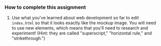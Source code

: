 ### How to complete this assignment

1. Use what you've learned about web development so far to edit `index.html` so that it looks exactly like the mockup image. You will need to use new elements, which means that you'll need to research and experiment! (Hint: they are called "superscript," "horizontal rule," and "strikethrough.")
